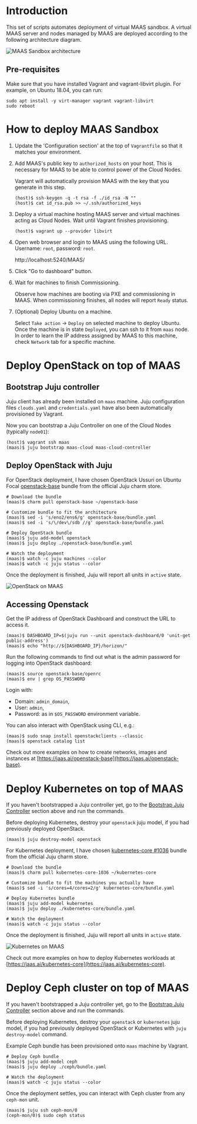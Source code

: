 # Introduction

This set of scripts automates deployment of virtual MAAS sandbox. A virtual MAAS
server and nodes managed by MAAS are deployed according to the following 
architecture diagram.

![MAAS Sandbox architecture](architecture.png "MAAS Sandbox architecture")

## Pre-requisites

Make sure that you have installed Vagrant and vagrant-libvirt plugin. 
For example, on Ubuntu 18.04, you can run:
        
    sudo apt install -y virt-manager vagrant vagrant-libvirt
    sudo reboot

# How to deploy MAAS Sandbox

1. Update the 'Configuration section' at the top of `Vagrantfile` so that it 
matches your environment.

2.  Add MAAS's public key to `authorized_hosts` on your host. This is 
necessary for MAAS to be able to control power of the Cloud Nodes.

    Vagrant will automatically provision MAAS with the key that you generate in 
    this step. 

        (host)$ ssh-keygen -q -t rsa -f ./id_rsa -N ""
        (host)$ cat id_rsa.pub >> ~/.ssh/authorized_keys

3.  Deploy a virtual machine hosting MAAS server and virtual machines acting as 
Cloud Nodes. Wait until Vagrant finishes provisioning.

        (host)$ vagrant up --provider libvirt
    
4.  Open web browser and login to MAAS using the following URL. Username: 
`root`, password: `root`.
    
    http://localhost:5240/MAAS/

5.  Click "Go to dashboard" button.

6.  Wait for machines to finish Commissioning.
    
    Observe how machines are booting via PXE and commissioning in MAAS. When 
    commissioning finishes, all nodes will report `Ready` status.

7. (Optional) Deploy Ubuntu on a machine.

    Select `Take action` → `Deploy` on selected machine to deploy Ubuntu. Once 
    the machine is in state `Deployed`, you can ssh to it from `maas` node. In 
    order to learn the IP address assigned by MAAS to this machine, check 
    `Network` tab for a specific machine.


# Deploy OpenStack on top of MAAS    

## Bootstrap Juju controller

Juju client has already been installed on `maas` machine. Juju configuration files
`clouds.yaml` and `credentials.yaml` have also been automatically provisioned 
by Vagrant.

Now you can bootstrap a Juju Controller on one of the Cloud Nodes (typically 
`node01`):

    (host)$ vagrant ssh maas
    (maas)$ juju bootstrap maas-cloud maas-cloud-controller
        
## Deploy OpenStack with Juju

For OpenStack deployment, I have chosen OpenStack Ussuri on Ubuntu Focal
[openstack-base](https://jaas.ai/openstack-base) bundle from the official 
Juju charm store.

    # Download the bundle
    (maas)$ charm pull openstack-base ~/openstack-base

    # Customize bundle to fit the architecture
    (maas)$ sed -i 's/eno2/ens6/g' openstack-base/bundle.yaml
    (maas)$ sed -i 's/\/dev\/sdb //g' openstack-base/bundle.yaml

    # Deploy OpenStack bundle
    (maas)$ juju add-model openstack
    (maas)$ juju deploy ./openstack-base/bundle.yaml

    # Watch the deployment
    (maas)$ watch -c juju machines --color
    (maas)$ watch -c juju status --color
        
Once the deployment is finished, Juju will report all units in `active` state.

![OpenStack on MAAS](juju/openstack.png "OpenStack on MAAS")

## Accessing Openstack

Get the IP address of OpenStack Dashboard and construct the URL to access it.

    (maas)$ DASHBOARD_IP=$(juju run --unit openstack-dashboard/0 'unit-get public-address')
    (maas)$ echo "http://${DASHBOARD_IP}/horizon/"

Run the following commands to find out what is the admin password for logging 
into OpenStack dashboard: 

    (maas)$ source openstack-base/openrc
    (maas)$ env | grep OS_PASSWORD

Login with:

-   Domain: `admin_domain`, 
-   User: `admin`, 
-   Password: as in `$OS_PASSWORD` environment variable.

You can also interact with OpenStack using CLI, e.g.:

    (maas)$ sudo snap install openstackclients --classic
    (maas)$ openstack catalog list

Check out more examples on how to create networks, images and instances at 
[https://jaas.ai/openstack-base](https://jaas.ai/openstack-base).


# Deploy Kubernetes on top of MAAS    

If you haven't bootstrapped a Juju controller yet, go to the 
[Bootstrap Juju Controller](#bootstrap-juju-controller) section above and run 
the commands.

Before deploying Kubernetes, destroy your `openstack` juju model, if you had 
previously deployed OpenStack.

    (maas)$ juju destroy-model openstack

For Kubernetes deployment, I have chosen 
[kubernetes-core #1036](https://jaas.ai/kubernetes-core-1036) bundle from the 
official Juju charm store.

    # Download the bundle
    (maas)$ charm pull kubernetes-core-1036 ~/kubernetes-core

    # Customize bundle to fit the machines you actually have
    (maas)$ sed -i 's/cores=4/cores=2/g' kubernetes-core/bundle.yaml

    # Deploy Kubernetes bundle
    (maas)$ juju add-model kubernetes
    (maas)$ juju deploy ./kubernetes-core/bundle.yaml

    # Watch the deployment
    (maas)$ watch -c juju status --color

Once the deployment is finished, Juju will report all units in `active` state.

![Kubernetes on MAAS](juju/kubernetes.png "Kubernetes on MAAS")

Check out more examples on how to deploy Kubernetes workloads at  
[https://jaas.ai/kubernetes-core](https://jaas.ai/kubernetes-core).

# Deploy Ceph cluster on top of MAAS    

If you haven't bootstrapped a Juju controller yet, go to the 
[Bootstrap Juju Controller](#bootstrap-juju-controller) section above and run 
the commands.

Before deploying Kubernetes, destroy your `openstack` or `kubernetes` juju 
model, if you had previously deployed OpenStack or Kubernetes with 
`juju destroy-model` command.

Example Ceph bundle has been provisioned onto `maas` machine by Vagrant.

    # Deploy Ceph bundle
    (maas)$ juju add-model ceph
    (maas)$ juju deploy ./ceph/bundle.yaml

    # Watch the deployment
    (maas)$ watch -c juju status --color


Once the deployment settles, you can interact with Ceph cluster from any 
`ceph-mon` unit.

    (maas)$ juju ssh ceph-mon/0
    (ceph-mon/0)$ sudo ceph status
